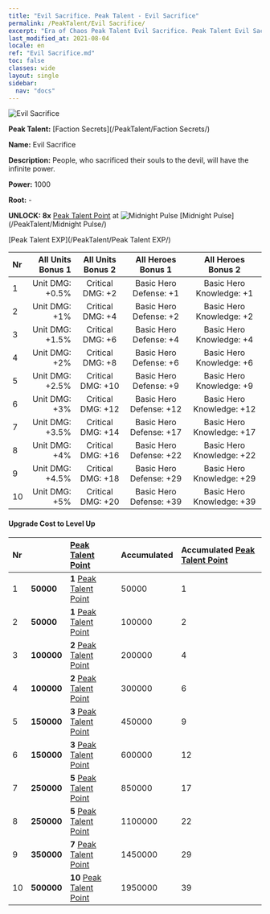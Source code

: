 ```yaml
---
title: "Evil Sacrifice. Peak Talent - Evil Sacrifice"
permalink: /PeakTalent/Evil Sacrifice/
excerpt: "Era of Chaos Peak Talent Evil Sacrifice. Peak Talent Evil Sacrifice. Evil Sacrifice"
last_modified_at: 2021-08-04
locale: en
ref: "Evil Sacrifice.md"
toc: false
classes: wide
layout: single
sidebar:
  nav: "docs"
---
```


  ![Evil Sacrifice](/images/pt/talent_3011.png)

  **Peak Talent:** [Faction Secrets](/PeakTalent/Faction Secrets/)

  **Name:** Evil Sacrifice

  **Description:** People, who sacrificed their souls to the devil, will have the infinite power.

  **Power:** 1000

  **Root:** -

  **UNLOCK: 8x** [Peak Talent Point](/Items/con_934/) at ![Midnight Pulse](/images/pt/talent_3009.png) [Midnight Pulse](/PeakTalent/Midnight Pulse/)

  [Peak Talent EXP](/PeakTalent/Peak Talent EXP/)

  | Nr | All Units Bonus 1 | All Units Bonus 2 | All Heroes Bonus 1 | All Heroes Bonus 2 |
  |:---|--------------:|:-------------:|:-------------:|:-------------:|
  | 1 | Unit DMG: +0.5% | Critical DMG: +2 | Basic Hero Defense: +1 | Basic Hero Knowledge: +1 |
  | 2 | Unit DMG: +1% | Critical DMG: +4 | Basic Hero Defense: +2 | Basic Hero Knowledge: +2 |
  | 3 | Unit DMG: +1.5% | Critical DMG: +6 | Basic Hero Defense: +4 | Basic Hero Knowledge: +4 |
  | 4 | Unit DMG: +2% | Critical DMG: +8 | Basic Hero Defense: +6 | Basic Hero Knowledge: +6 |
  | 5 | Unit DMG: +2.5% | Critical DMG: +10 | Basic Hero Defense: +9 | Basic Hero Knowledge: +9 |
  | 6 | Unit DMG: +3% | Critical DMG: +12 | Basic Hero Defense: +12 | Basic Hero Knowledge: +12 |
  | 7 | Unit DMG: +3.5% | Critical DMG: +14 | Basic Hero Defense: +17 | Basic Hero Knowledge: +17 |
  | 8 | Unit DMG: +4% | Critical DMG: +16 | Basic Hero Defense: +22 | Basic Hero Knowledge: +22 |
  | 9 | Unit DMG: +4.5% | Critical DMG: +18 | Basic Hero Defense: +29 | Basic Hero Knowledge: +29 |
  | 10 | Unit DMG: +5% | Critical DMG: +20 | Basic Hero Defense: +39 | Basic Hero Knowledge: +39 |


#### Upgrade Cost to Level Up

  | Nr | <i class="fas fa-coins"/> | [Peak Talent Point](/Items/con_934/) | Accumulated <i class="fas fa-coins"/> | Accumulated [Peak Talent Point](/Items/con_934/) |
  |:---|:--------------|:-------------|:-------------|:-------------|
  | 1 | **50000** | **1** [Peak Talent Point](/Items/con_934/) | 50000 | 1 |
  | 2 | **50000** | **1** [Peak Talent Point](/Items/con_934/) | 100000 | 2 |
  | 3 | **100000** | **2** [Peak Talent Point](/Items/con_934/) | 200000 | 4 |
  | 4 | **100000** | **2** [Peak Talent Point](/Items/con_934/) | 300000 | 6 |
  | 5 | **150000** | **3** [Peak Talent Point](/Items/con_934/) | 450000 | 9 |
  | 6 | **150000** | **3** [Peak Talent Point](/Items/con_934/) | 600000 | 12 |
  | 7 | **250000** | **5** [Peak Talent Point](/Items/con_934/) | 850000 | 17 |
  | 8 | **250000** | **5** [Peak Talent Point](/Items/con_934/) | 1100000 | 22 |
  | 9 | **350000** | **7** [Peak Talent Point](/Items/con_934/) | 1450000 | 29 |
  | 10 | **500000** | **10** [Peak Talent Point](/Items/con_934/) | 1950000 | 39 |
